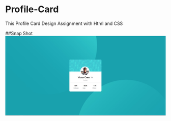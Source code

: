 # Profile-Card
This Profile Card Design Assignment with Html and CSS

##Snap Shot
![Alt text](Preview.jpg?raw=true "Homepage")
